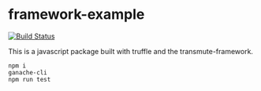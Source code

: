 # framework-example

[![Build Status](https://travis-ci.org/transmute-industries/network-contracts.svg?branch=master)](https://travis-ci.org/transmute-industries/network-contracts)

This is a javascript package built with truffle and the transmute-framework.

```
npm i
ganache-cli
npm run test
```